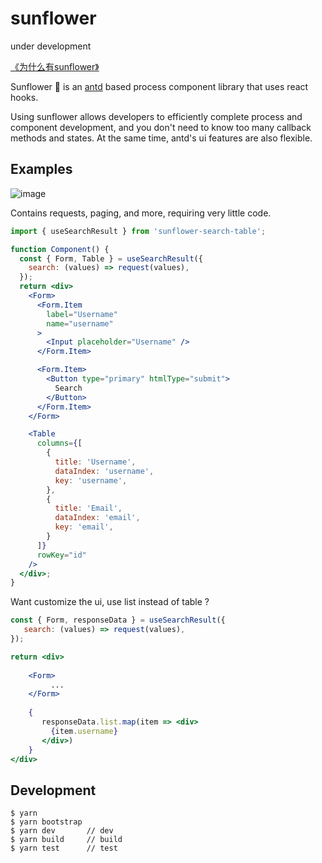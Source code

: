 # sunflower

under development


[《为什么有sunflower》](https://github.com/ant-design/sunflower/issues/1)


Sunflower  🌻 is an [antd](https://ant.design/) based process component library that uses react hooks.

Using sunflower allows developers to efficiently complete process and component development, and you don't need to know too many callback methods and states. At the same time, antd's ui features are also flexible.

## Examples

![image](https://user-images.githubusercontent.com/44191223/59961424-3e5cee00-950a-11e9-8b3a-0b7574b54e32.png)


Contains requests, paging, and more, requiring very little code.

```jsx
import { useSearchResult } from 'sunflower-search-table';

function Component() {
  const { Form, Table } = useSearchResult({
    search: (values) => request(values),
  });
  return <div>
    <Form>
      <Form.Item
        label="Username"
        name="username"
      >
        <Input placeholder="Username" />
      </Form.Item>

      <Form.Item>
        <Button type="primary" htmlType="submit">
          Search
        </Button>
      </Form.Item>
    </Form>

    <Table
      columns={[
        {
          title: 'Username',
          dataIndex: 'username',
          key: 'username',
        },
        {
          title: 'Email',
          dataIndex: 'email',
          key: 'email',
        }
      ]}
      rowKey="id"
    />
  </div>;
}
```

Want  customize the ui, use list instead of table ?

```jsx
const { Form, responseData } = useSearchResult({
   search: (values) => request(values),
});

return <div>
   
    <Form>
         ...
    </Form>
    
    {
       responseData.list.map(item => <div>
         {item.username}
       </div>)
    }
</div>
```


## Development

```
$ yarn
$ yarn bootstrap
$ yarn dev       // dev
$ yarn build     // build
$ yarn test      // test
```